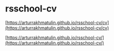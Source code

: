 # rsschool-cv
[https://arturrakhmatulin.github.io/rsschool-cv/cv](https://arturrakhmatulin.github.io/rsschool-cv/cv)


[https://arturrakhmatulin.github.io/rsschool-cv/](https://arturrakhmatulin.github.io/rsschool-cv/)

